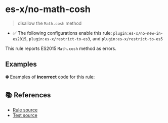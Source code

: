 # es-x/no-math-cosh
> disallow the `Math.cosh` method

- ✅ The following configurations enable this rule: `plugin:es-x/no-new-in-es2015`, `plugin:es-x/restrict-to-es3`, and `plugin:es-x/restrict-to-es5`

This rule reports ES2015 `Math.cosh` method as errors.

## Examples

⛔ Examples of **incorrect** code for this rule:

<eslint-playground type="bad" code="/*eslint es-x/no-math-cosh: error */
const n = Math.cosh(value)
" />

## 📚 References

- [Rule source](https://github.com/ota-meshi/eslint-plugin-es-x/blob/v4.1.0/lib/rules/no-math-cosh.js)
- [Test source](https://github.com/ota-meshi/eslint-plugin-es-x/blob/v4.1.0/tests/lib/rules/no-math-cosh.js)
